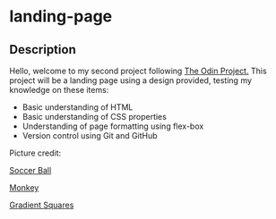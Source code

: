 # landing-page

## Description

Hello, welcome to my second project following <a target="_blank" href="https://www.theodinproject.com/">The Odin Project.</a> This project will be a landing page using a design provided, testing my knowledge on these items:

<ul>
    <li>Basic understanding of HTML</li>
    <li>Basic understanding of CSS properties</li>
    <li>Understanding of page formatting using flex-box</li>
    <li>Version control using Git and GitHub</li>
</ul>

Picture credit:

<a href="https://cdn.pixabay.com/photo/2013/07/13/10/51/football-157930_1280.png">Soccer Ball</a>

<a href="https://cdn.pixabay.com/photo/2018/06/30/09/29/monkey-3507317_1280.jpg">Monkey</a>

<a href="https://cdn.pixabay.com/photo/2017/08/30/11/53/square-2696800_1280.png">Gradient Squares</a>




